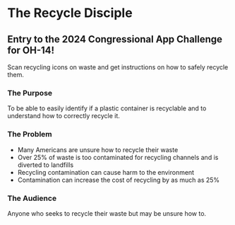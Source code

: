 # The Recycle Disciple
## Entry to the 2024 Congressional App Challenge for OH-14!
Scan recycling icons on waste and get instructions on how to safely recycle them. 
### The Purpose
To be able to easily identify if a plastic container is recyclable and to understand how to correctly recycle it.
### The Problem
* Many Americans are unsure how to recycle their waste
* Over 25% of waste is too contaminated for recycling channels and is diverted to landfills
* Recycling contamination can cause harm to the environment
* Contamination can increase the cost of recycling by as much as 25%
### The Audience
Anyone who seeks to recycle their waste but may be unsure how to.
